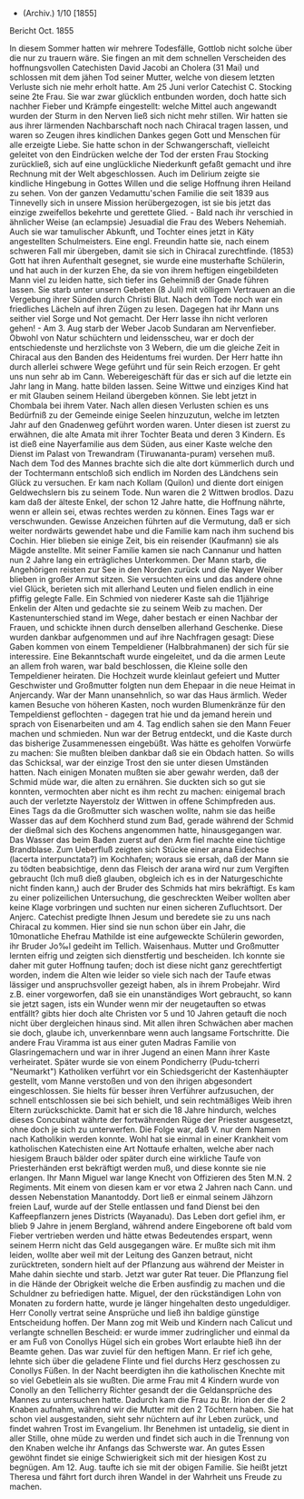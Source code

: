+ (Archiv.) 1/10 [1855]

 Bericht Oct. 1855

In diesem Sommer hatten wir mehrere Todesfälle, Gottlob nicht solche über die nur zu trauern wäre. Sie fingen an mit dem schnellen Verscheiden des hoffnungsvollen Catechisten David Jacobi an Cholera (31 Mai) und schlossen mit dem jähen Tod seiner Mutter, welche von diesem letzten Verluste sich nie mehr erholt hatte. Am 25 Juni verlor Catechist C. Stocking seine 2te Frau. Sie war zwar glücklich entbunden worden, doch hatte sich nachher Fieber und Krämpfe eingestellt: welche Mittel auch angewandt wurden der Sturm in den Nerven ließ sich nicht mehr stillen. Wir hatten sie aus ihrer lärmenden Nachbarschaft noch nach Chiracal tragen lassen, und waren so Zeugen ihres kindlichen Dankes gegen Gott und Menschen für alle erzeigte Liebe. Sie hatte schon in der Schwangerschaft, vielleicht geleitet von den Eindrücken welche der Tod der ersten Frau Stocking zurückließ, sich auf eine unglückliche Niederkunft gefaßt gemacht und ihre Rechnung mit der Welt abgeschlossen. Auch im Delirium zeigte sie kindliche Hingebung in Gottes Willen und die selige Hoffnung ihren Heiland zu sehen. Von der ganzen Vedamuttu'schen Familie die seit 1839 aus Tinnevelly sich in unsere Mission herübergezogen, ist sie bis jetzt das einzige zweifellos bekehrte und gerettete Glied. - Bald nach ihr verschied in ähnlicher Weise (an eclampsie) Jesuadial die Frau des Webers Nehemiah. Auch sie war tamulischer Abkunft, und Tochter eines jetzt in Käty angestellten Schulmeisters. Eine engl. Freundin hatte sie, nach einem schweren Fall mir übergeben, damit sie sich in Chiracal zurechtfinde. (1853) Gott hat ihren Aufenthalt gesegnet, sie wurde eine musterhafte Schülerin, und hat auch in der kurzen Ehe, da sie von ihrem heftigen eingebildeten Mann viel zu leiden hatte, sich tiefer ins Geheimniß der Gnade führen lassen. Sie starb unter unsern Gebeten (8 Juli) mit völligem Vertrauen an die Vergebung ihrer Sünden durch Christi Blut. Nach dem Tode noch war ein friedliches Lächeln auf ihren Zügen zu lesen. Dagegen hat ihr Mann uns seither viel Sorge und Not gemacht. Der Herr lasse ihn nicht verloren gehen! - Am 3. Aug starb der Weber Jacob Sundaran am Nervenfieber. Obwohl von Natur schüchtern und leidensscheu, war er doch der entschiedenste und herzlichste von 3 Webern, die um die gleiche Zeit in Chiracal aus den Banden des Heidentums frei wurden. Der Herr hatte ihn durch allerlei schwere Wege geführt und für sein Reich erzogen. Er geht uns nun sehr ab im Cann. Webereigeschäft für das er sich auf die letzte ein Jahr lang in Mang. hatte bilden lassen. Seine Wittwe und einziges Kind hat er mit Glauben seinem Heiland übergeben können. Sie lebt jetzt in Chombala bei ihrem Vater. 
Nach allen diesen Verlusten schien es uns Bedürfniß zu der Gemeinde einige Seelen hinzuzutun, welche im letzten Jahr auf den Gnadenweg geführt worden waren. Unter diesen ist zuerst zu erwähnen, die alte Amata mit ihrer Tochter Beata und deren 3 Kindern. Es ist dieß eine Nayerfamilie aus dem Süden, aus einer Kaste welche den Dienst im Palast von Trewandram (Tiruwananta-puram) versehen muß. Nach dem Tod des Mannes brachte sich die alte dort kümmerlich durch und der Tochtermann entschloß sich endlich im Norden des Ländchens sein Glück zu versuchen. Er kam nach Kollam (Quilon) und diente dort einigen Geldwechslern bis zu seinem Tode. Nun waren die 2 Wittwen brodlos. Dazu kam daß der älteste Enkel, der schon 12 Jahre hatte, die Hoffnung nährte, wenn er allein sei, etwas rechtes werden zu können. Eines Tags war er verschwunden. Gewisse Anzeichen führten auf die Vermutung, daß er sich weiter nordwärts gewendet habe und die Familie kam nach ihm suchend bis Cochin. Hier blieben sie einige Zeit, bis ein reisender (Kaufmann) sie als Mägde anstellte. Mit seiner Familie kamen sie nach Cannanur und hatten nun 2 Jahre lang ein erträgliches Unterkommen. Der Mann starb, die Angehörigen reisten zur See in den Norden zurück und die Nayer Weiber blieben in großer Armut sitzen. Sie versuchten eins und das andere ohne viel Glück, berieten sich mit allerhand Leuten und fielen endlich in eine pfiffig gelegte Falle. Ein Schmied von niederer Kaste sah die 11jährige Enkelin der Alten und gedachte sie zu seinem Weib zu machen. Der Kastenunterschied stand im Wege, daher bestach er einen Nachbar der Frauen, und schickte ihnen durch denselben allerhand Geschenke. Diese wurden dankbar aufgenommen und auf ihre Nachfragen gesagt: Diese Gaben kommen von einem Tempeldiener (Halbbrahmanen) der sich für sie interessire. Eine Bekanntschaft wurde eingeleitet, und da die armen Leute an allem froh waren, war bald beschlossen, die Kleine solle den Tempeldiener heiraten. Die Hochzeit wurde kleinlaut gefeiert und Mutter Geschwister und Großmutter folgten nun dem Ehepaar in die neue Heimat in Anjercandy. War der Mann unansehnlich, so war das Haus ärmlich. Weder kamen Besuche von höheren Kasten, noch wurden Blumenkränze für den Tempeldienst geflochten - dagegen trat hie und da jemand herein und sprach von Eisenarbeiten und am 4. Tag endlich sahen sie den Mann Feuer machen und schmieden. Nun war der Betrug entdeckt, und die Kaste durch das bisherige Zusammenessen eingebüßt. Was hätte es geholfen Vorwürfe zu machen: Sie mußten bleiben dankbar daß sie ein Obdach hatten. So wills das Schicksal, war der einzige Trost den sie unter diesen Umständen hatten. Nach einigen Monaten mußten sie aber gewahr werden, daß der Schmid müde war, die alten zu ernähren. Sie duckten sich so gut sie konnten, vermochten aber nicht es ihm recht zu machen: einigemal brach auch der verletzte Nayerstolz der Wittwen in offene Schimpfreden aus. Eines Tags da die Großmutter sich waschen wollte, nahm sie das heiße Wasser das auf dem Kochherd stund zum Bad, gerade während der Schmid der dießmal sich des Kochens angenommen hatte, hinausgegangen war. Das Wasser das beim Baden zuerst auf den Arm fiel machte eine tüchtige Brandblase. Zum Ueberfluß zeigten sich Stücke einer arana Eidechse (lacerta interpunctata?) im Kochhafen; woraus sie ersah, daß der Mann sie zu tödten beabsichtige, denn das Fleisch der arana wird nur zum Vergiften gebraucht (Ich muß dieß glauben, obgleich ich es in der Naturgeschichte nicht finden kann,) auch der Bruder des Schmids hat mirs bekräftigt. Es kam zu einer polizeilichen Untersuchung, die geschreckten Weiber wollten aber keine Klage vorbringen und suchten nur einen sicheren Zufluchtsort. Der Anjerc. Catechist predigte Ihnen Jesum und beredete sie zu uns nach Chiracal zu kommen. Hier sind sie nun schon über ein Jahr, die 10monatliche Ehefrau Mathilde ist eine aufgeweckte Schülerin geworden, ihr Bruder Jo‰l gedeiht im Tellich. Waisenhaus. Mutter und Großmutter lernten eifrig und zeigten sich dienstfertig und bescheiden. Ich konnte sie daher mit guter Hoffnung taufen; doch ist diese nicht ganz gerechtfertigt worden, indem die Alten wie leider so viele sich nach der Taufe etwas lässiger und anspruchsvoller gezeigt haben, als in ihrem Probejahr. Wird z.B. einer vorgeworfen, daß sie ein unanständiges Wort gebraucht, so kann sie jetzt sagen, ists ein Wunder wenn mir der neugetauften so etwas entfällt? gibts hier doch alte Christen vor 5 und 10 Jahren getauft die noch nicht über dergleichen hinaus sind. Mit allen ihren Schwächen aber machen sie doch, glaube ich, unverkennbare wenn auch langsame Fortschritte. 
Die andere Frau Viramma ist aus einer guten Madras Familie von Glasringemachern und war in ihrer Jugend an einen Mann ihrer Kaste verheiratet. Später wurde sie von einem Pondicherry (Pudu-tcherri "Neumarkt") Katholiken verführt vor ein Schiedsgericht der Kastenhäupter gestellt, vom Manne verstoßen und von den ihrigen abgesondert eingeschlossen. Sie hielts für besser ihren Verführer aufzusuchen, der schnell entschlossen sie bei sich behielt, und sein rechtmäßiges Weib ihren Eltern zurückschickte. Damit hat er sich die 18 Jahre hindurch, welches dieses Concubinat währte der fortwährenden Rüge der Priester ausgesetzt, ohne doch je sich zu unterwerfen. Die Folge war, daß V. nur dem Namen nach Katholikin werden konnte. Wohl hat sie einmal in einer Krankheit vom katholischen Katechisten eine Art Nottaufe erhalten, welche aber nach hiesigem Brauch bälder oder später durch eine wirkliche Taufe von Priesterhänden erst bekräftigt werden muß, und diese konnte sie nie erlangen. Ihr Mann Miguel war lange Knecht von Offizieren des 5ten M.N. 2 Regiments. Mit einem von diesen kam er vor etwa 2 Jahren nach Cann. und dessen Nebenstation Manantoddy. Dort ließ er einmal seinem Jähzorn freien Lauf, wurde auf der Stelle entlassen und fand Dienst bei den Kaffeepflanzern jenes Districts (Wayanadu). Das Leben dort gefiel ihm, er blieb 9 Jahre in jenem Bergland, während andere Eingeborene oft bald vom Fieber vertrieben werden und hätte etwas Bedeutendes erspart, wenn seinem Herrn nicht das Geld ausgegangen wäre. Er mußte sich mit ihm leiden, wollte aber weil mit der Leitung des Ganzen betraut, nicht zurücktreten, sondern hielt auf der Pflanzung aus während der Meister in Mahe dahin siechte und starb. Jetzt war guter Rat teuer. Die Pflanzung fiel in die Hände der Obrigkeit welche die Erben ausfindig zu machen und die Schuldner zu befriedigen hatte. Miguel, der den rückständigen Lohn von Monaten zu fordern hatte, wurde je länger hingehalten desto ungeduldiger. Herr Conolly vertrat seine Ansprüche und ließ ihn baldige günstige Entscheidung hoffen. Der Mann zog mit Weib und Kindern nach Calicut und verlangte schnellen Bescheid: er wurde immer zudringlicher und einmal da er am Fuß von Conollys Hügel sich ein grobes Wort erlaubte hieß ihn der Beamte gehen. Das war zuviel für den heftigen Mann. Er rief ich gehe, lehnte sich über die geladene Flinte und fiel durchs Herz geschossen zu Conollys Füßen. In der Nacht beerdigten ihn die katholischen Knechte mit so viel Gebetlein als sie wußten. Die arme Frau mit 4 Kindern wurde von Conolly an den Tellicherry Richter gesandt der die Geldansprüche des Mannes zu untersuchen hatte. Dadurch kam die Frau zu Br. Irion der die 2 Knaben aufnahm, während wir die Mutter mit den 2 Töchtern haben. Sie hat schon viel ausgestanden, sieht sehr nüchtern auf ihr Leben zurück, und findet wahren Trost im Evangelium. Ihr Benehmen ist untadelig, sie dient in aller Stille, ohne müde zu werden und findet sich auch in die Trennung von den Knaben welche ihr Anfangs das Schwerste war. An gutes Essen gewöhnt findet sie einige Schwierigkeit sich mit der hiesigen Kost zu begnügen. Am 12. Aug. taufte ich sie mit der obigen Familie. Sie heißt jetzt Theresa und fährt fort durch ihren Wandel in der Wahrheit uns Freude zu machen.

